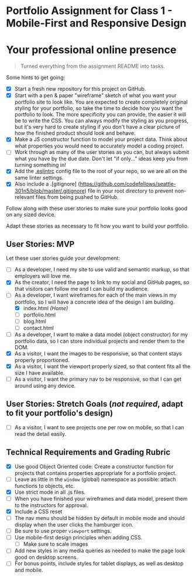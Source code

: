 # Portfolio Assignment for Class 1 - Mobile-First and Responsive Design

# Your professional online presence

> Turned everything from the assignment README into tasks.

Some hints to get going:

- [x] Start a fresh new repository for this project on GitHub.
- [x] Start with a pen & paper "wireframe" sketch of what you want your portfolio site to look like. You are expected to create completely original styling for your portfolio, so take the time to decide how you want the portfolio to look. The more specificity you can provide, the easier it will be to write the CSS. You can always modify the styling as you progress, but it's very hard to create styling if you don't have a clear picture of how the finished product should look and behave.
- [x] Make a JS constructor function to model your project data. Think about what properties you would need to accurately model a coding project.
- [ ] Work through as many of the user stories as you can, but always submit what you have by the due date. Don't let "if only..." ideas keep you from turning something in!
- [x] Add the [.eslintrc]() config file to the root of your repo, so we are all on the same linter settings.
- [x] Also include a .[gitignore] (https://github.com/codefellows/seattle-301n5/blob/master/.gitignore) file in your root directory to prevent non-relevant files from being pushed to GitHub.

Follow along with these user stories to make sure your portfolio looks good on any sized device.

Adapt these stories as necessary to fit how you want to build your portfolio.

## User Stories: MVP
Let these user stories guide your development:
  - [ ] As a developer, I need my site to use valid and semantic markup, so that employers will love me.
  - [x] As the creator, I need the page to link to my social and GitHub pages, so that visitors can follow me and I can build my audience.
  - [ ] As a developer, I want wireframes for each of the main views in my portfolio, so I will have a concrete idea of the design I am building.
    - [x] index.html _(Home)_
    - [ ] portfolio.html
    - [ ] blog.html
    - [ ] contact.html
  - [ ] As a developer, I want to make a data model (object constructor) for my portfolio data, so I can store individual projects and render them to the DOM.
  - [X] As a visitor, I want the images to be responsive, so that content stays properly proportioned.
  - [X] As a visitor, I want the viewport properly sized, so that content fits all the size I have available.
  - [ ] As a visitor, I want the primary nav to be responsive, so that I can get around using any device.

## User Stories: Stretch Goals (*not required*, adapt to fit your portfolio's design)
  - [ ] As a visitor, I want to see projects one per row on mobile, so that I can read the detail easily.

## Technical Requirements and Grading Rubric
- [x] Use good Object Oriented code: Create a constructor function for projects that contains properties appropriate for a portfolio project.
- [ ] Leave as little in the `window` (global) namespace as possible: attach functions to objects, etc.
- [x] Use strict mode in all .js files.
- [ ] When you have finished your wireframes and data model, present them to the instructors for approval.
- [x] Include a CSS reset
- [ ] The nav menu should be hidden by default in mobile mode and should display when the user clicks the hamburger icon.
- [ ] Be sure to use proper `viewport` settings.
- [ ] Use mobile-first design principles when adding CSS.
  - [ ] Make sure to scale images
- [ ] Add new styles in any media queries as needed to make the page look good on desktop screens.
- [ ] For bonus points, include styles for tablet displays, as well as desktop and mobile.
